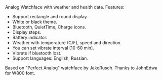 Analog Watchface with weather and health data.
Features:
- Support rectangle and round display.
- White or black theme.
- Bluetooth, QuietTime, Charge icons.
- Display steps.
- Battery indicator.
- Weather with temperature (C/F), speed and direction.
- You can set vibrate interval (10-60 min).
- Vibrate if bluetooth lost.
- Support languages: English, Russian.

Based on "Perfect Analog" watchface by JakeRusch.
Thanks to JohnEdwa for W800 font.
